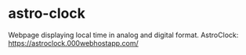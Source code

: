 # astro-clock
Webpage displaying local time in analog and digital format.
AstroClock: https://astroclock.000webhostapp.com/
